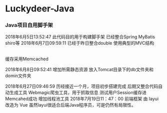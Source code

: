 # Luckydeer-Java
### Java项目自用脚手架
2018年6月5日13:52:47
此代码目的用于构建脚手架
已经整合Spring MyBatis shiro等
2018年6月7日09:59:11
已经于昨日整合double
使用典型的MVC结构

<br>
缓存采用Memcached


2018年6月8日09:52:41
增加所需静态资源 
放入Tomcat目录下的db文件夹和domin文件夹


2018年6月27日09:46:59
历经接近一个月，项目初步搭建完成
后期又整合代码自动生成工具
Webmagic爬虫工具，用于抓取信息
测试用户Session缓存进Memcahed成功
增加线程池工具
2018年7月19日11：47：00
前端框架 由 layui改造为 Vue 虽然layui很适合后端Java程序员，可是仍然有局限性。